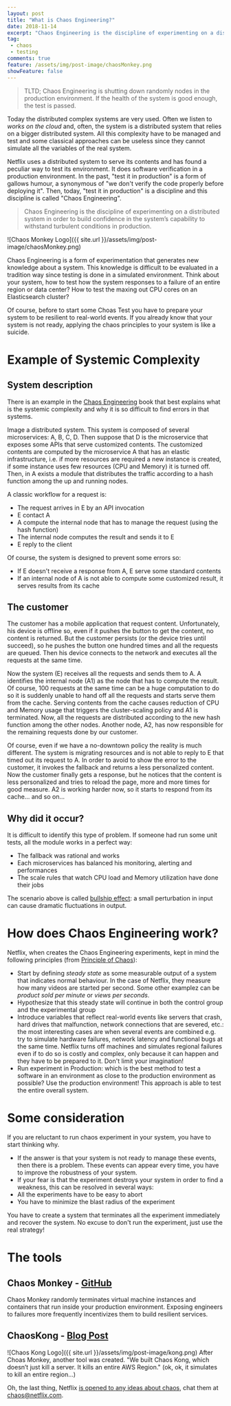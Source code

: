 ```yaml
---
layout: post
title: "What is Chaos Engineering?"
date: 2018-11-14
excerpt: "Chaos Engineering is the discipline of experimenting on a distributed system in order to build confidence in the system’s capability to withstand turbulent conditions in production."
tag:
 - chaos
 - testing
comments: true
feature: /assets/img/post-image/chaosMonkey.png
showFeature: false
---
```


> TLTD; Chaos Engineering is shutting down randomly nodes in the production environment. If the health of the system is good enough, the test is passed.

Today the distributed complex systems are very used. Often we listen to *works on the cloud* and, often, the system is a distributed system that relies on a bigger distributed system. All this complexity have to be managed and test and some classical approaches can be useless since they cannot simulate all the variables of the real system.

Netflix uses a distributed system to serve its contents and has found a peculiar way to test its environment. It does software verification in a production environment. In the past, "test it in production" is a form of gallows humour, a synonymous of "we don't verify the code properly before deploying it". Then, today, "test it in production" is a discipline and this discipline is called "Chaos Engineering".

> Chaos Engineering is the discipline of experimenting on a distributed system in order to build confidence in the system’s capability to withstand turbulent conditions in production.

![Chaos Monkey Logo]({{ site.url }}/assets/img/post-image/chaosMonkey.png)

Chaos Engineering is a form of experimentation that generates new knowledge about a system. This knowledge is difficult to be evaluated in a tradition way since testing is done in a simulated environment. Think about your system, how to test how the system responses to a failure of an entire region or data center? How to test the maxing out CPU cores on an Elasticsearch cluster?

Of course, before to start some Choas Test you have to prepare your system to be resilient to real-world events. If you already know that your system is not ready, applying the chaos principles to your system is like a suicide.

# Example of Systemic Complexity

## System description
There is an example in the [Chaos Engineering](https://www.oreilly.com/library/view/chaos-engineering/9781491988459/) book that best explains what is the systemic complexity and why it is so difficult to find errors in that systems.

Image a distributed system. This system is composed of several microservices: A, B, C, D. Then suppose that D is the microservice that exposes some APIs that serve customized contents. The customized contents are computed by the microservice A that has an elastic infrastructure, i.e. if more resources are required a new instance is created, if some instance uses few resources (CPU and Memory) it is turned off. 
Then, in A exists a module that distributes the traffic according to a hash function among the up and running nodes.

A classic workflow for a request is:
 - The request arrives in E by an API invocation
 - E contact A
 - A compute the internal node that has to manage the request (using the hash function)
 - The internal node computes the result and sends it to E
 - E reply to the client

Of course, the system is designed to prevent some errors so:
 - If E doesn't receive a response from A, E serve some standard contents
 - If an internal node of A is not able to compute some customized result, it serves results from its cache


## The customer
The customer has a mobile application that request content. Unfortunately, his device is offline so, even if it pushes the button to get the content, no content is returned. But the customer persists (or the device tries until succeed), so he pushes the button one hundred times and all the requests are queued. Then his device connects to the network and executes all the requests at the same time.

Now the system (E) receives all the requests and sends them to A. A identifies the internal node (A1) as the node that has to compute the result. Of course, 100 requests at the same time can be a huge computation to do so it is suddenly unable to hand off all the requests and starts serve them from the cache. Serving contents from the cache causes reduction of CPU and Memory usage that triggers the cluster-scaling policy and A1 is terminated. Now, all the requests are distributed according to the new hash function among the other nodes. Another node, A2, has now responsible for the remaining requests done by our customer. 

Of course, even if we have a no-downtown policy the reality is much different. The system is migrating resources and is not able to reply to E that timed out its request to A. In order to avoid to show the error to the customer, it invokes the fallback and returns a less personalized content. Now the customer finally gets a response, but he notices that the content is less personalized and tries to reload the page, more and more times for good measure. A2 is working harder now, so it starts to respond from its cache... and so on...

## Why did it occur?
It is difficult to identify this type of problem. If someone had run some unit tests, all the module works in a perfect way:
 - The fallback was rational and works
 - Each microservices has balanced his monitoring, alerting and performances
 - The scale rules that watch CPU load and Memory utilization have done their jobs

The scenario above is called [bullship effect](https://en.wikipedia.org/wiki/Bullwhip_effect): a small perturbation in input can cause dramatic fluctuations in output.

# How does Chaos Engineering work?
Netflix, when creates the Chaos Engineering experiments, kept in mind the following principles (from [Principle of Chaos](https://principlesofchaos.org/)):
 - Start by defining *steady state* as some measurable output of a system that indicates normal behaviour. In the case of Netflix, they measure how many videos are started per second. Some other examplez can be *product sold per minute* or *views per seconds*.
 - Hypothesize that this steady state will continue in both the control group and the experimental group
 - Introduce variables that reflect real-world events like servers that crash, hard drives that malfunction, network connections that are severed, etc.: the most interesting cases are when several events are combined e.g. try to simulate hardware failures, network latency and functional bugs at the same time. Netflix turns off machines and simulates regional failures even if to do so is costly and complex, only because it can happen and they have to be prepared to it. Don't limit your imagination! 
 - Run experiment in Production: which is the best method to test a software in an environment as close to the production environment as possible? Use the production environment! This approach is able to test the entire overall system.

# Some consideration
If you are reluctant to run chaos experiment in your system, you have to start thinking why. 
 - If the answer is that your system is not ready to manage these events, then there is a problem. These events can appear every time, you have to improve the robustness of your system.
 - If your fear is that the experiment destroys your system in order to find a weakness, this can be resolved in several ways:
  - All the experiments have to be easy to abort
  - You have to minimize the blast radius of the experiment

You have to create a system that terminates all the experiment immediately and recover the system. No excuse to don't run the experiment, just use the real strategy!

# The tools
## Chaos Monkey - [GitHub](https://github.com/Netflix/chaosmonkey)
Chaos Monkey randomly terminates virtual machine instances and containers that run inside your production environment. Exposing engineers to failures more frequently incentivizes them to build resilient services.

## ChaosKong - [Blog Post](https://medium.com/netflix-techblog/chaos-engineering-upgraded-878d341f15fa)
![Chaos Kong Logo]({{ site.url }}/assets/img/post-image/kong.png)
After Choas Monkey, another tool was created. "We built Chaos Kong, which doesn’t just kill a server. It kills an entire AWS Region." (ok, ok, it simulates to kill an entire region...)

Oh, the last thing, Netflix [is opened to any ideas about chaos](https://medium.com/netflix-techblog/chaos-engineering-upgraded-878d341f15fa), chat them at chaos@netflix.com.


